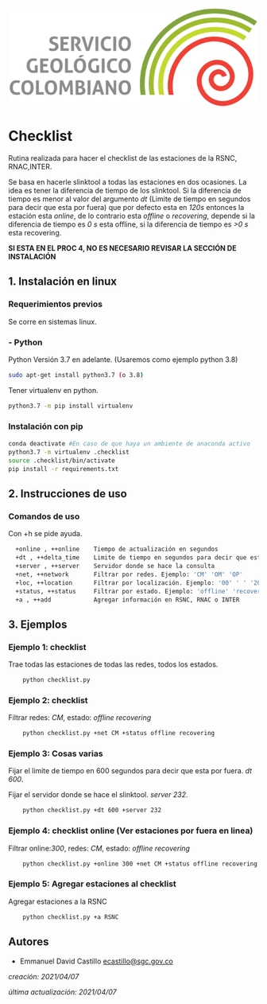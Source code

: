 ![SGC](images/sgc_logo.png)<!-- .element width="700"-->

# Checklist

Rutina realizada para hacer el checklist de las estaciones de la RSNC, RNAC,INTER. 

Se basa en hacerle slinktool a todas las estaciones en dos ocasiones. 
La idea es tener la diferencia de tiempo de los slinktool. Si la diferencia de tiempo 
es menor al valor del argumento *dt* (Limite de tiempo en segundos para decir que esta por fuera) 
que por defecto esta en *120s* entonces la estación esta *online*, de lo contrario esta
*offline* o *recovering*, depende si la diferencia de tiempo es *0 s* esta offline,
si la diferencia de tiempo es *>0 s* esta recovering.

**SI ESTA EN EL PROC 4, NO ES NECESARIO REVISAR LA SECCIÓN DE INSTALACIÓN**

## 1. Instalación en linux

### Requerimientos previos
Se corre en sistemas linux.

### - Python
Python Versión 3.7 en adelante. (Usaremos como ejemplo python 3.8)
```bash
sudo apt-get install python3.7 (o 3.8)
```

Tener virtualenv en python.
```bash
python3.7 -m pip install virtualenv
```

### Instalación con pip 

```bash
conda deactivate #En caso de que haya un ambiente de anaconda activo
python3.7 -m virtualenv .checklist
source .checklist/bin/activate
pip install -r requirements.txt
```

## 2. Instrucciones de uso
### Comandos de uso
Con +h se pide ayuda.
```bash
  +online , ++online    Tiempo de actualización en segundos
  +dt , ++delta_time    Limite de tiempo en segundos para decir que esta por fuera
  +server , ++server    Servidor donde se hace la consulta
  +net, ++network       Filtrar por redes. Ejemplo: 'CM' 'OM' 'OP'
  +loc, ++location      Filtrar por localización. Ejemplo: '00' ' ' '20'
  +status, ++status     Filtrar por estado. Ejemplo: 'offline' 'recovering'
  +a , ++add            Agregar información en RSNC, RNAC o INTER
```
## 3. Ejemplos
### Ejemplo 1: checklist
Trae todas las estaciones de todas las redes, todos los estados.
```bash
    python checklist.py 
```

### Ejemplo 2: checklist
Filtrar redes: *CM*, estado: *offline* *recovering*
```bash
    python checklist.py +net CM +status offline recovering
```

### Ejemplo 3: Cosas varias
Fijar el limite de tiempo en 600 segundos para decir que esta por fuera. *dt 600*.

Fijar el servidor donde se hace el slinktool. *server 232*.
```bash
    python checklist.py +dt 600 +server 232
```

### Ejemplo 4: checklist online (Ver estaciones por fuera en linea)
Filtrar online:*300*, redes: *CM*, estado: *offline* *recovering*
```bash
    python checklist.py +online 300 +net CM +status offline recovering
```

### Ejemplo 5: Agregar estaciones al checklist
Agregar estaciones a la RSNC
```bash
    python checklist.py +a RSNC
```

## Autores
- Emmanuel David Castillo ecastillo@sgc.gov.co

*creación: 2021/04/07*
 
*última actualización: 2021/04/07*
